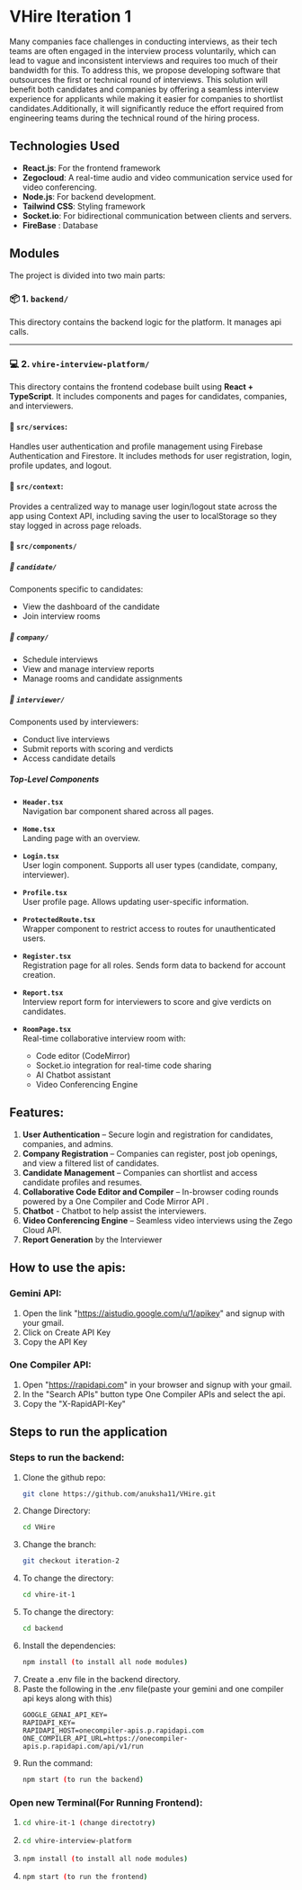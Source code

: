 # VHire Iteration 1
Many companies face challenges in conducting interviews, as their tech teams are often engaged in the interview process voluntarily, which can lead to vague and inconsistent interviews and requires too much of their bandwidth for this. To address this, we propose developing software that outsources the first or technical round of interviews. This solution will benefit both candidates and companies by offering a seamless interview experience for applicants while making it easier for companies to shortlist candidates.Additionally, it will significantly reduce the effort required from engineering teams during the technical round of the hiring process.

## Technologies Used

- **React.js**: For the frontend framework
- **Zegocloud**: A real-time audio and video communication service used for video conferencing.
- **Node.js**: For backend development.
- **Tailwind CSS**: Styling framework
- **Socket.io**: For bidirectional communication between clients and servers.
- **FireBase** : Database

## Modules
The project is divided into two main parts:

### 📦 1. `backend/`

This directory contains the backend logic for the platform. It manages api calls.

---

### 💻 2. `vhire-interview-platform/`

This directory contains the frontend codebase built using **React + TypeScript**. It includes components and pages for candidates, companies, and interviewers.
#### 📁 `src/services`:
Handles user authentication and profile management using Firebase Authentication and Firestore. It includes methods for user registration, login, profile updates, and logout.
#### 📁 `src/context`:
Provides a centralized way to manage user login/logout state across the app using Context API, including saving the user to localStorage so they stay logged in across page reloads.

#### 📁 `src/components/`

##### 🔹 `candidate/`
Components specific to candidates:
- View the dashboard of the candidate
- Join interview rooms


##### 🔹 `company/`
- Schedule interviews
- View and manage interview reports
- Manage rooms and candidate assignments

##### 🔹 `interviewer/`
Components used by interviewers:
- Conduct live interviews
- Submit reports with scoring and verdicts
- Access candidate details

#####  Top-Level Components

- **`Header.tsx`**  
  Navigation bar component shared across all pages.

- **`Home.tsx`**  
  Landing page with an overview.

- **`Login.tsx`**  
  User login component. Supports all user types (candidate, company, interviewer).

- **`Profile.tsx`**  
  User profile page. Allows updating user-specific information.

- **`ProtectedRoute.tsx`**  
  Wrapper component to restrict access to routes for unauthenticated users.

- **`Register.tsx`**  
  Registration page for all roles. Sends form data to backend for account creation.

- **`Report.tsx`**  
  Interview report form for interviewers to score and give verdicts on candidates.

- **`RoomPage.tsx`**  
  Real-time collaborative interview room with:
  - Code editor (CodeMirror)
  - Socket.io integration for real-time code sharing
  - AI Chatbot assistant
  - Video Conferencing Engine


## Features:

1. **User Authentication** – Secure login and registration for candidates, companies, and admins.
2. **Company Registration** – Companies can register, post job openings, and view a filtered list of candidates.
3. **Candidate Management** – Companies can shortlist and access candidate profiles and resumes.
4. **Collaborative Code Editor and Compiler** – In-browser coding rounds powered by a One Compiler and Code Mirror API .
5. **Chatbot** - Chatbot to help assist the interviewers.
6. **Video Conferencing Engine** – Seamless video interviews using the Zego Cloud API.
7. **Report Generation** by the Interviewer

## How to use the apis:
### Gemini API:
1. Open the link "https://aistudio.google.com/u/1/apikey" and signup with your gmail.
2. Click on Create API Key
3. Copy the API Key
   
### One Compiler API:
1. Open "https://rapidapi.com" in your browser and signup with your gmail.
2. In the "Search APIs" button type One Compiler APIs and select the api.
3. Copy the "X-RapidAPI-Key"
   
## Steps to run the application
### Steps to run the backend:
1. Clone the github repo:
   ```bash
   git clone https://github.com/anuksha11/VHire.git
   ```
2. Change Directory:
   ```bash
   cd VHire
   ```
3. Change the branch:
   ```bash
   git checkout iteration-2
   ```
4. To change the directory:
   ```bash
   cd vhire-it-1 
   ```
5. To change the directory:
   ```bash
   cd backend
   ```   
6. Install the dependencies:
   ```bash
   npm install (to install all node modules)
   ```
7. Create a .env file in the backend directory.
8. Paste the following in the .env file(paste your gemini and one compiler api keys along with this)
   ```
   GOOGLE_GENAI_API_KEY=
   RAPIDAPI_KEY=
   RAPIDAPI_HOST=onecompiler-apis.p.rapidapi.com
   ONE_COMPILER_API_URL=https://onecompiler-apis.p.rapidapi.com/api/v1/run
   ```
9. Run the command:
   ```bash
   npm start (to run the backend)
   ```

### Open new Terminal(For Running Frontend):
1. 
   ```bash
   cd vhire-it-1 (change directotry)
   ```
3. ```bash
   cd vhire-interview-platform
   ```
4. ```bash
   npm install (to install all node modules)
   ```
5. ```bash
   npm start (to run the frontend)
   ```


